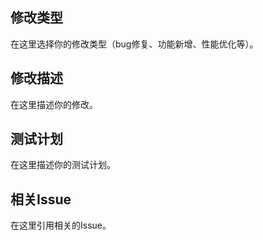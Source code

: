 ## 修改类型

在这里选择你的修改类型（bug修复、功能新增、性能优化等）。

## 修改描述

在这里描述你的修改。

## 测试计划

在这里描述你的测试计划。

## 相关Issue

在这里引用相关的Issue。
